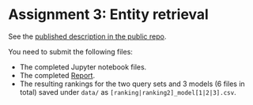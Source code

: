 # Assignment 3: Entity retrieval

See the [published description in the public repo](https://github.com/kbalog/uis-dat640-fall2019/tree/master/assignments/assignment-3).

You need to submit the following files:
  - The completed Jupyter notebook files.
  - The completed [Report](Report.md).
  - The resulting rankings for the two query sets and 3 models (6 files in total) saved under `data/` as `[ranking|ranking2]_model[1|2|3].csv`.
